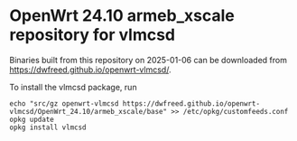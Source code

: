OpenWrt 24.10 armeb_xscale repository for vlmcsd
========

Binaries built from this repository on 2025-01-06 can be downloaded from <https://dwfreed.github.io/openwrt-vlmcsd/>.

To install the vlmcsd package, run

```
echo "src/gz openwrt-vlmcsd https://dwfreed.github.io/openwrt-vlmcsd/OpenWrt_24.10/armeb_xscale/base" >> /etc/opkg/customfeeds.conf
opkg update
opkg install vlmcsd
```
